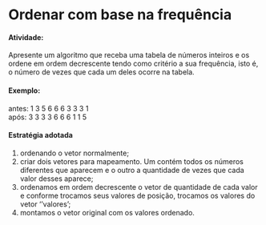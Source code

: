 <h1>Ordenar com base na frequência</h1>

<h4>Atividade:</h4>
<p>Apresente um algoritmo que receba uma tabela de números inteiros e os ordene em ordem decrescente tendo como critério a sua frequência, isto é, o número de vezes que cada um deles ocorre na tabela.</p>
<h4>Exemplo:</h4>
<p>antes: 1 3 5 6 6 6 3 3 3 1<br>após: 3 3 3 3 6 6 6 1 1 5</p>
<h4>Estratégia adotada</h4>
<ol>
<li>ordenando o vetor normalmente;</li>
<li>criar dois vetores para mapeamento. Um contém todos os números diferentes que aparecem e o outro a quantidade de vezes que cada valor desses aparece;</li>
<li>ordenamos em ordem decrescente o vetor de quantidade de cada valor e conforme trocamos seus valores de posição, trocamos os valores do vetor ‘’valores’;</li>
<li>montamos o vetor original com os valores ordenado.</li>
</ol>

